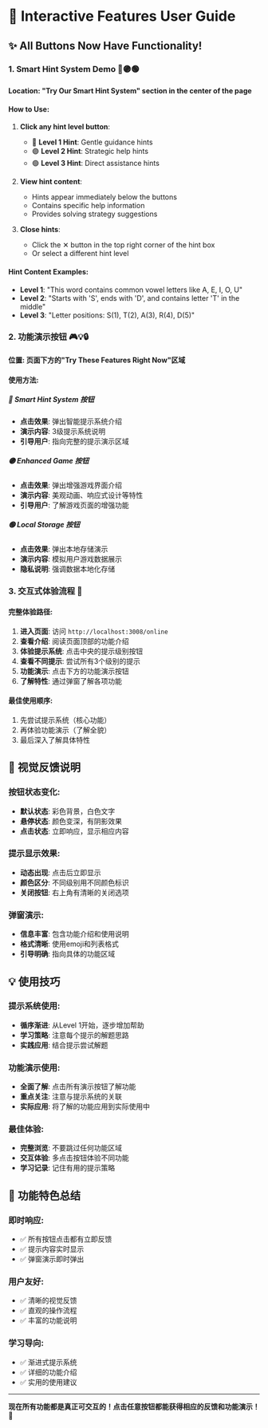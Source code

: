 # 🎯 Interactive Features User Guide

## ✨ **All Buttons Now Have Functionality!**

### 1. **Smart Hint System Demo** 🔵🟣🟢

#### **Location**: "Try Our Smart Hint System" section in the center of the page

#### **How to Use**:
1. **Click any hint level button**:
   - 🔵 **Level 1 Hint**: Gentle guidance hints
   - 🟣 **Level 2 Hint**: Strategic help hints  
   - 🟢 **Level 3 Hint**: Direct assistance hints

2. **View hint content**:
   - Hints appear immediately below the buttons
   - Contains specific help information
   - Provides solving strategy suggestions

3. **Close hints**:
   - Click the ✕ button in the top right corner of the hint box
   - Or select a different hint level

#### **Hint Content Examples**:
- **Level 1**: "This word contains common vowel letters like A, E, I, O, U"
- **Level 2**: "Starts with 'S', ends with 'D', and contains letter 'T' in the middle"
- **Level 3**: "Letter positions: S(1), T(2), A(3), R(4), D(5)"

### 2. **功能演示按钮** 🎮💡🔒

#### **位置**: 页面下方的"Try These Features Right Now"区域

#### **使用方法**:

##### **🔵 Smart Hint System 按钮**
- **点击效果**: 弹出智能提示系统介绍
- **演示内容**: 3级提示系统说明
- **引导用户**: 指向完整的提示演示区域

##### **🟣 Enhanced Game 按钮**
- **点击效果**: 弹出增强游戏界面介绍
- **演示内容**: 美观动画、响应式设计等特性
- **引导用户**: 了解游戏页面的增强功能

##### **🟢 Local Storage 按钮**
- **点击效果**: 弹出本地存储演示
- **演示内容**: 模拟用户游戏数据展示
- **隐私说明**: 强调数据本地化存储

### 3. **交互式体验流程** 🚀

#### **完整体验路径**:
1. **进入页面**: 访问 `http://localhost:3008/online`
2. **查看介绍**: 阅读页面顶部的功能介绍
3. **体验提示系统**: 点击中央的提示级别按钮
4. **查看不同提示**: 尝试所有3个级别的提示
5. **功能演示**: 点击下方的功能演示按钮
6. **了解特性**: 通过弹窗了解各项功能

#### **最佳使用顺序**:
1. 先尝试提示系统（核心功能）
2. 再体验功能演示（了解全貌）
3. 最后深入了解具体特性

## 🎨 **视觉反馈说明**

### **按钮状态变化**:
- **默认状态**: 彩色背景，白色文字
- **悬停状态**: 颜色变深，有阴影效果
- **点击状态**: 立即响应，显示相应内容

### **提示显示效果**:
- **动态出现**: 点击后立即显示
- **颜色区分**: 不同级别用不同颜色标识
- **关闭按钮**: 右上角有清晰的关闭选项

### **弹窗演示**:
- **信息丰富**: 包含功能介绍和使用说明
- **格式清晰**: 使用emoji和列表格式
- **引导明确**: 指向具体的功能区域

## 💡 **使用技巧**

### **提示系统使用**:
- **循序渐进**: 从Level 1开始，逐步增加帮助
- **学习策略**: 注意每个提示的解题思路
- **实践应用**: 结合提示尝试解题

### **功能演示使用**:
- **全面了解**: 点击所有演示按钮了解功能
- **重点关注**: 注意与提示系统的关联
- **实际应用**: 将了解的功能应用到实际使用中

### **最佳体验**:
- **完整浏览**: 不要跳过任何功能区域
- **交互体验**: 多点击按钮体验不同功能
- **学习记录**: 记住有用的提示策略

## 🚀 **功能特色总结**

### **即时响应**:
- ✅ 所有按钮点击都有立即反馈
- ✅ 提示内容实时显示
- ✅ 弹窗演示即时弹出

### **用户友好**:
- ✅ 清晰的视觉反馈
- ✅ 直观的操作流程
- ✅ 丰富的功能说明

### **学习导向**:
- ✅ 渐进式提示系统
- ✅ 详细的功能介绍
- ✅ 实用的使用建议

---

**现在所有功能都是真正可交互的！点击任意按钮都能获得相应的反馈和功能演示！** 🎊 